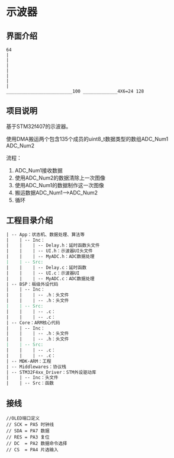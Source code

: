 # 示波器

## 界面介绍

```
64
|
|
|
|
|
|
|
_________________________100 _____________4X6=24 128
```



## 项目说明

基于STM32f407的示波器。

使用DMA搬运两个包含135个成员的uint8_t数据类型的数组ADC_Num1 ADC_Num2

流程：

1. ADC_Num1接收数据
2. 使用ADC_Num2的数据清除上一次图像
3. 使用ADC_Num1的数据制作这一次图像
4. 搬运数据ADC_Num1-->ADC_Num2
5. 循环

## 工程目录介绍

```makefile
| -- App：状态机、数据处理、算法等
|    | -- Inc：
|    |    | -- Delay.h：延时函数头文件
|    |    | -- UI.h：示波器UI头文件
|    |    | -- MyADC.h：ADC数据处理
|    | -- Src:
|    |    | -- Delay.c：延时函数
|    |    | -- UI.c：示波器UI
|    |    | -- MyADC.c：ADC数据处理
| -- BSP：板级外设代码
|    | -- Inc：
|    |    | -- .h：头文件
|    |    | -- .h：头文件
|    | -- Src:
|    |    | -- .c：
|    |    | -- .c：
| -- Core：ARM核心代码
|    | -- Inc：
|    |    | -- .h：头文件
|    |    | -- .h：头文件
|    | -- Src:
|    |    | -- .c：
|    |    | -- .c：
| -- MDK-ARM：工程
| -- Middlewares：协议栈
| -- STM32F4xx_Driver：STM外设驱动库
|    | -- Inc：头文件
|    | -- Src：函数
```

## 接线

```
//OLED端口定义
// SCK = PA5 时钟线
// SDA = PA7 数据
// RES = PA3 复位
// DC  = PA2 数据命令选择
// CS  = PA4 片选输入
```





